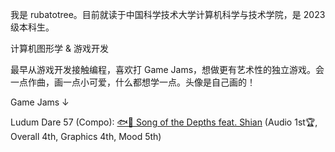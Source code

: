 我是 rubatotree。目前就读于中国科学技术大学计算机科学与技术学院，是 2023 级本科生。

计算机图形学 & 游戏开发

最早从游戏开发接触编程，喜欢打 Game Jams，想做更有艺术性的独立游戏。会一点作曲，画一点小可爱，什么都想学一点。头像是自己画的！

Game Jams ↓

Ludum Dare 57 (Compo): [🐟🫧 Song of the Depths feat. Shian](https://ldjam.com/events/ludum-dare/57/song-of-the-depths-feat-shian) (Audio 1st🏆, Overall 4th, Graphics 4th, Mood 5th)
